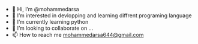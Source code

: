 - 👋 Hi, I’m @mohammedarsa
- 👀 I’m interested in devlopping and learning diffrent programing language
- 🌱 I’m currently learning python
- 💞️ I’m looking to collaborate on ...
- 📫 How to reach me mohammedarsa644@gmail.com

<!---
mohammedarsa/mohammedarsa is a ✨ special ✨ repository because its `README.md` (this file) appears on your GitHub profile.
You can click the Preview link to take a look at your changes.
--->
